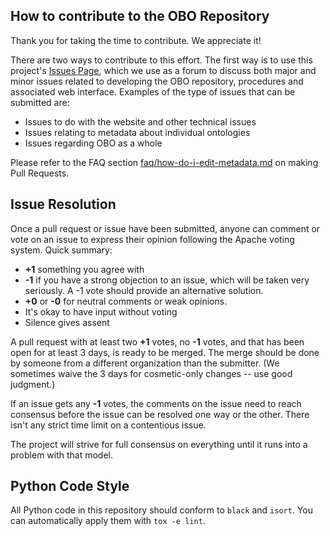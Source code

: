 ## How to contribute to the OBO Repository

Thank you for taking the time to contribute. We appreciate it!

There are two ways to contribute to this effort. The first way is to use this project's [Issues Page](https://github.com/OBOFoundry/OBOFoundry.github.io/issues), which we use as a forum to discuss both major and minor issues related to developing the OBO repository, procedures and associated web interface. Examples of the type of issues that can be submitted are:

 * Issues to do with the website and other technical issues
 * Issues relating to metadata about individual ontologies
 * Issues regarding OBO as a whole

Please refer to the FAQ section [faq/how-do-i-edit-metadata.md](faq/how-do-i-edit-metadata.md) on making Pull Requests.


<a name="issue_resolution"></a>
## Issue Resolution

Once a pull request or issue have been submitted, anyone can comment or vote on an issue to express their opinion following the Apache voting system. Quick summary:

- **+1** something you agree with
- **-1** if you have a strong objection to an issue, which will be taken very seriously. A -1 vote should provide an alternative solution.
- **+0** or **-0** for neutral comments or weak opinions.
- It's okay to have input without voting
- Silence gives assent

A pull request with at least two **+1** votes, no **-1** votes, and that has been open for at least 3 days, is ready to be merged. The merge should be done by someone from a different organization than the submitter. (We sometimes waive the 3 days for cosmetic-only changes -- use good judgment.)

If an issue gets any **-1** votes, the comments on the issue need to reach consensus before the issue can be resolved one way or the other. There isn't any strict time limit on a contentious issue.

The project will strive for full consensus on everything until it runs into a problem with that model.

## Python Code Style

All Python code in this repository should conform to `black` and `isort`. You
can automatically apply them with `tox -e lint`.
